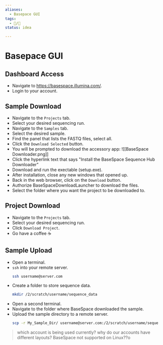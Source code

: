 ```yaml
---
aliases:
  - Basepace GUI
tags:
  - 📝/🌱
status: idea

---
```


# Basepace GUI

## Dashboard Access

- Navigate to https://basespace.illumina.com/.
- Login to your account.

## Sample Download

- Navigate to the `Projects` tab.
- Select your desired sequencing run.
- Navigate to the `Samples` tab.
- Select the desired sample.
- Find the panel that lists the FASTQ files, select all.
- Click the `Download Selected` button.
- You will be prompted to download the accessory app:
	![[BaseSpace Downloader.png]]
- Click the hyperlink text that says "Install the BaseSpace Sequence Hub Downloader"
- Download and run the exectable (setup.exe).
- After installation, close any new windows that opened up.
- Back in the web browser, click on the `Download` button.
- Authorize BaseSpaceDownloadLauncher to download the files.
- Select the folder where you want the project to be downloaded to.

## Project Download

- Navigate to the `Projects` tab.
- Select your desired sequencing run.
- Click `Download Project`.
- Go have a coffee ☕

## Sample Upload

- Open a terminal.
- `ssh` into your remote server.
	```bash
	ssh username@server.com
	```
- Create a folder to store sequence data.
	```bash
	mkdir /2/scratch/username/sequence_data
	```
- Open a second terminal.
- Navigate to the folder where BaseSpace downloaded the sample.
- Upload the sample directory to a remote server.
	```bash
	scp -r My_Sample_Dir/ username@server.com:/2/scratch/username/sequence_data
	```


> which account is being used currently?
> why do our accounts have different layouts?
> BaseSpace not supported on Linux??o


